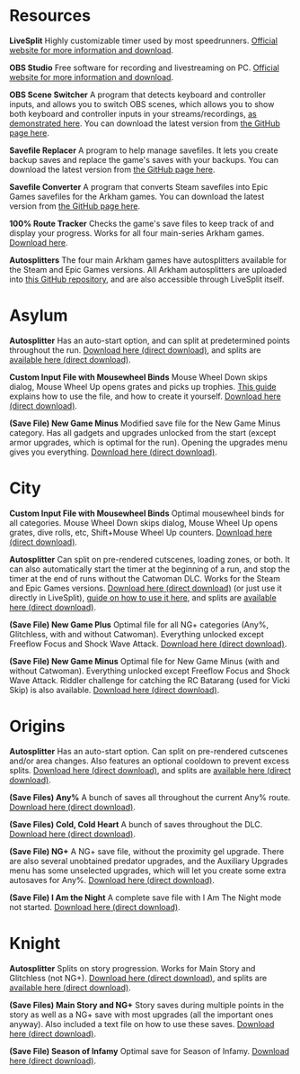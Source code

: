 # Resources
__**LiveSplit**__
Highly customizable timer used by most speedrunners. [Official website for more information and download](https://livesplit.org/).

__**OBS Studio**__
Free software for recording and livestreaming on PC. [Official website for more information and download](https://obsproject.com/).

__**OBS Scene Switcher**__
A program that detects keyboard and controller inputs, and allows you to switch OBS scenes, which allows you to show both keyboard and controller inputs in your streams/recordings, [as demonstrated here](https://youtu.be/dqx2137xPhw). You can download the latest version from [the GitHub page here](https://github.com/Green-Bat/OBS-Scene-Switcher/releases).

__**Savefile Replacer**__
A program to help manage savefiles. It lets you create backup saves and replace the game's saves with your backups. You can download the latest version from [the GitHub page here](https://github.com/Green-Bat/Savefile-Replacer/releases).

__**Savefile Converter**__
A program that converts Steam savefiles into Epic Games savefiles for the Arkham games. You can download the latest version from [the GitHub page here](https://github.com/Green-Bat/Savefile-Converter/releases).

__**100% Route Tracker**__
Checks the game's save files to keep track of and display your progress. Works for all four main-series Arkham games. [Download here](https://github.com/ShikenNuggets/ArkhamRouteTracker/releases).

__**Autosplitters**__
The four main Arkham games have autosplitters available for the Steam and Epic Games versions. All Arkham autosplitters are uploaded into [this GitHub repository](https://github.com/ShikenNuggets/Autosplitters), and are also accessible through LiveSplit itself.

# Asylum
__**Autosplitter**__
Has an auto-start option, and can split at predetermined points throughout the run. [Download here (direct download)](https://www.speedrun.com/tools/ArkhamAsylum_ol9b7.zip), and splits are [available here (direct download)](https://www.speedrun.com/splits/AsylumAutoSplits_gtclz.zip).

__**Custom Input File with Mousewheel Binds**__
Mouse Wheel Down skips dialog, Mouse Wheel Up opens grates and picks up trophies. [This guide](/asylum/guides/ng47r) explains how to use the file, and how to create it yourself. [Download here (direct download)](https://www.speedrun.com/tools/CustomInputFile_12c92.zip).

__**(Save File) New Game Minus**__
Modified save file for the New Game Minus category. Has all gadgets and upgrades unlocked from the start (except armor upgrades, which is optimal for the run). Opening the upgrades menu gives you everything. [Download here (direct download)](https://www.speedrun.com/saves/NewGameMinus_5m1f5.zip).

# City
__**Custom Input File with Mousewheel Binds**__
Optimal mousewheel binds for all categories. Mouse Wheel Down skips dialog, Mouse Wheel Up opens grates, dive rolls, etc, Shift+Mouse Wheel Up counters. [Download here (direct download)](https://www.speedrun.com/tools/Custom_Input_File_no5jc.zip).

__**Autosplitter**__
Can split on pre-rendered cutscenes, loading zones, or both. It can also automatically start the timer at the beginning of a run, and stop the timer at the end of runs without the Catwoman DLC. Works for the Steam and Epic Games versions. [Download here (direct download)](https://www.speedrun.com/tools/ArkhamCity_saxr6.zip) (or just use it directly in LiveSplit), [guide on how to use it here](/city/guides/l3fyb), and splits are [available here (direct download)](https://www.speedrun.com/splits/CitySplits_kn02g.zip).

__**(Save File) New Game Plus**__
Optimal file for all NG+ categories (Any%, Glitchless, with and without Catwoman). Everything unlocked except Freeflow Focus and Shock Wave Attack. [Download here (direct download)](https://www.speedrun.com/saves/NewGamePlus_hk1n0.sgd).

__**(Save File) New Game Minus**__
Optimal file for New Game Minus (with and without Catwoman). Everything unlocked except Freeflow Focus and Shock Wave Attack. Riddler challenge for catching the RC Batarang (used for Vicki Skip) is also available. [Download here (direct download)](https://www.speedrun.com/saves/NewGameMinus_na2ql.sgd).

# Origins
__**Autosplitter**__
Has an auto-start option. Can split on pre-rendered cutscenes and/or area changes. Also features an optional cooldown to prevent excess splits. [Download here (direct download)](https://www.speedrun.com/tools/ArkhamOrigins_ivt4w.zip), and splits are [available here (direct download)](https://www.speedrun.com/splits/AO_Splits_486gn.zip).

__**(Save Files) Any%**__
A bunch of saves all throughout the current Any% route. [Download here (direct download)](https://www.speedrun.com/saves/AO_1o4za.rar).

__**(Save Files) Cold, Cold Heart**__
A bunch of saves throughout the DLC. [Download here (direct download)](https://www.speedrun.com/saves/CCH_Saves_hbrac.zip).

__**(Save File) NG+**__
A NG+ save file, without the proximity gel upgrade. There are also several unobtained predator upgrades, and the Auxiliary Upgrades menu has some unselected upgrades, which will let you create some extra autosaves for Any%. [Download here (direct download)](https://www.speedrun.com/saves/NGSaveFile_h7376.zip).

__**(Save File) I Am the Night**__
A complete save file with I Am The Night mode not started. [Download here (direct download)](https://www.speedrun.com/saves/I_Am_The_Night_pwrjb.sgd).

# Knight
__**Autosplitter**__
Splits on story progression. Works for Main Story and Glitchless (not NG+). [Download here (direct download)](https://www.speedrun.com/tools/ArkhamKnight_ra1js.zip), and splits are [available here (direct download)](https://www.speedrun.com/splits/KnightAuto_xfzlb.zip).

__**(Save Files) Main Story and NG+**__
Story saves during multiple points in the story as well as a NG+ save with most upgrades (all the important ones anyway). Also included a text file on how to use these saves. [Download here (direct download)](https://www.speedrun.com/saves/MainStorySaves_m52sf.zip).

__**(Save File) Season of Infamy**__
Optimal save for Season of Infamy. [Download here (direct download)](https://www.speedrun.com/saves/Season_of_Infamy_skir0.zip).
